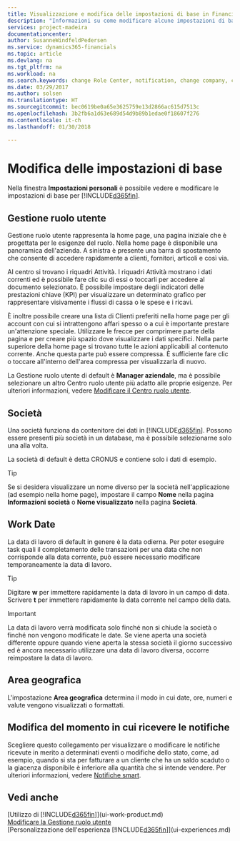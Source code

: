 ```yaml
---
title: Visualizzazione e modifica delle impostazioni di base in Financials | Documenti Microsoft
description: "Informazioni su come modificare alcune impostazioni di base in Financials, ad esempio, la Gestione ruolo utente, la società o la data di lavoro."
services: project-madeira
documentationcenter: 
author: SusanneWindfeldPedersen
ms.service: dynamics365-financials
ms.topic: article
ms.devlang: na
ms.tgt_pltfrm: na
ms.workload: na
ms.search.keywords: change Role Center, notification, change company, change work date
ms.date: 03/29/2017
ms.author: solsen
ms.translationtype: HT
ms.sourcegitcommit: bec0619be0a65e3625759e13d2866ac615d7513c
ms.openlocfilehash: 3b2fb6a1d63e689d54d9b89b1edae0f18607f276
ms.contentlocale: it-ch
ms.lasthandoff: 01/30/2018

---
```

# <a name="changing-basic-settings"></a>Modifica delle impostazioni di base
Nella finestra **Impostazioni personali** è possibile vedere e modificare le impostazioni di base per [!INCLUDE[d365fin](includes/d365fin_md.md)].  

## <a name="role-center"></a>Gestione ruolo utente
Gestione ruolo utente rappresenta la home page, una pagina iniziale che è progettata per le esigenze del ruolo. Nella home page è disponibile una panoramica dell'azienda. A sinistra è presente una barra di spostamento che consente di accedere rapidamente a clienti, fornitori, articoli e così via.

Al centro si trovano i riquadri Attività. I riquadri Attività mostrano i dati correnti ed è possibile fare clic su di essi o toccarli per accedere al documento selezionato. È possibile impostare degli indicatori delle prestazioni chiave (KPI) per visualizzare un determinato grafico per rappresentare visivamente i flussi di cassa o le spese e i ricavi.

È inoltre possibile creare una lista di Clienti preferiti nella home page per gli account con cui si intrattengono affari spesso o a cui è importante prestare un'attenzione speciale. Utilizzare le frecce per comprimere parte della pagina e per creare più spazio dove visualizzare i dati specifici. Nella parte superiore della home page si trovano tutte le azioni applicabili al contenuto corrente. Anche questa parte può essere compressa. È sufficiente fare clic o toccare all'interno dell'area compressa per visualizzarla di nuovo.

La Gestione ruolo utente di default è **Manager aziendale**, ma è possibile selezionare un altro Centro ruolo utente più adatto alle proprie esigenze. Per ulteriori informazioni, vedere [Modificare il Centro ruolo utente](change-role.md).

## <a name="company"></a>Società
Una società funziona da contenitore dei dati in [!INCLUDE[d365fin](includes/d365fin_md.md)]. Possono essere presenti più società in un database, ma è possibile selezionarne solo una alla volta.

La società di default è detta CRONUS e contiene solo i dati di esempio.

> [!TIP]  
>   Se si desidera visualizzare un nome diverso per la società nell'applicazione (ad esempio nella home page), impostare il campo **Nome** nella pagina **Informazioni società** o **Nome visualizzato** nella pagina **Società**.  

## <a name="work-date"></a>Work Date
La data di lavoro di default in genere è la data odierna. Per poter eseguire task quali il completamento delle transazioni per una data che non corrisponde alla data corrente, può essere necessario modificare temporaneamente la data di lavoro.

> [!TIP]  
>   Digitare **w** per immettere rapidamente la data di lavoro in un campo di data. Scrivere **t** per immettere rapidamente la data corrente nel campo della data.

> [!IMPORTANT]  
>   La data di lavoro verrà modificata solo finché non si chiude la società o finché non vengono modificate le date. Se viene aperta una società differente oppure quando viene aperta la stessa società il giorno successivo ed è ancora necessario utilizzare una data di lavoro diversa, occorre reimpostare la data di lavoro.

## <a name="region"></a>Area geografica
L'impostazione **Area geografica** determina il modo in cui date, ore, numeri e valute vengono visualizzati o formattati.   

## <a name="changing-when-i-receive-notifications"></a>Modifica del momento in cui ricevere le notifiche
Scegliere questo collegamento per visualizzare o modificare le notifiche ricevute in merito a determinati eventi o modifiche dello stato, come, ad esempio, quando si sta per fatturare a un cliente che ha un saldo scaduto o la giacenza disponibile è inferiore alla quantità che si intende vendere. Per ulteriori informazioni, vedere [Notifiche smart](ui-smart-notifications.md).

## <a name="see-also"></a>Vedi anche
[Utilizzo di [!INCLUDE[d365fin](includes/d365fin_md.md)]](ui-work-product.md)  
[Modificare la Gestione ruolo utente](change-role.md)  
[Personalizzazione dell'esperienza [!INCLUDE[d365fin](includes/d365fin_md.md)]](ui-experiences.md)  

